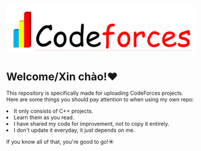 ![amogus](Screenshot-2022-11-16-102056.png)
<h1>Welcome/Xin chào!❤️</h1>
<p>This repository is specifically made for uploading CodeForces projects. Here are some things you should pay attention to when using my own repo:</p>
   <li>It only consists of C++ projects.</li>
   <li>Learn them as you read.</li>
   <li>I have shared my code for improvement, not to copy it entirely.</li>
   <li>I don't update it everyday, it just depends on me.</li>
<p>If you know all of that, you're good to go!☀️</p>
